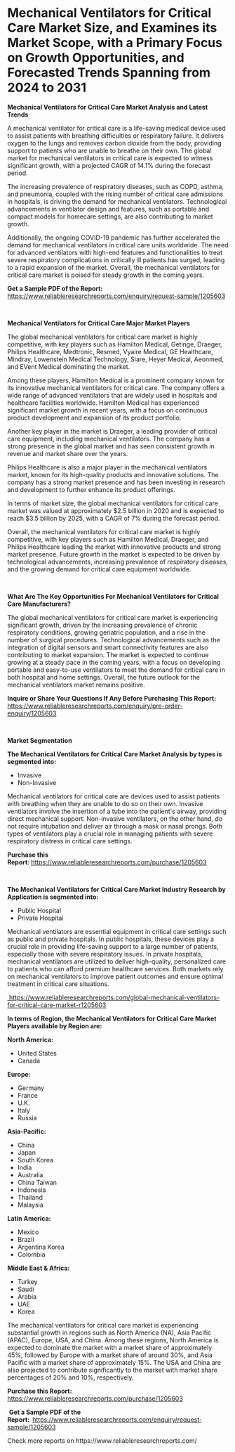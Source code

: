 <p><h1>Mechanical Ventilators for Critical Care Market Size, and Examines its Market Scope, with a Primary Focus on Growth Opportunities, and Forecasted Trends Spanning from 2024 to 2031</h1></p><p><strong>Mechanical Ventilators for Critical Care Market Analysis and Latest Trends</strong></p>
<p><p>A mechanical ventilator for critical care is a life-saving medical device used to assist patients with breathing difficulties or respiratory failure. It delivers oxygen to the lungs and removes carbon dioxide from the body, providing support to patients who are unable to breathe on their own. The global market for mechanical ventilators in critical care is expected to witness significant growth, with a projected CAGR of 14.1% during the forecast period.</p><p>The increasing prevalence of respiratory diseases, such as COPD, asthma, and pneumonia, coupled with the rising number of critical care admissions in hospitals, is driving the demand for mechanical ventilators. Technological advancements in ventilator design and features, such as portable and compact models for homecare settings, are also contributing to market growth.</p><p>Additionally, the ongoing COVID-19 pandemic has further accelerated the demand for mechanical ventilators in critical care units worldwide. The need for advanced ventilators with high-end features and functionalities to treat severe respiratory complications in critically ill patients has surged, leading to a rapid expansion of the market. Overall, the mechanical ventilators for critical care market is poised for steady growth in the coming years.</p></p>
<p><strong>Get a Sample PDF of the Report:&nbsp;</strong> <a href="https://www.reliableresearchreports.com/enquiry/request-sample/1205603">https://www.reliableresearchreports.com/enquiry/request-sample/1205603</a></p>
<p>&nbsp;</p>
<p><strong>Mechanical Ventilators for Critical Care Major Market Players</strong></p>
<p><p>The global mechanical ventilators for critical care market is highly competitive, with key players such as Hamilton Medical, Getinge, Draeger, Philips Healthcare, Medtronic, Resmed, Vyaire Medical, GE Healthcare, Mindray, Lowenstein Medical Technology, Siare, Heyer Medical, Aeonmed, and EVent Medical dominating the market.</p><p>Among these players, Hamilton Medical is a prominent company known for its innovative mechanical ventilators for critical care. The company offers a wide range of advanced ventilators that are widely used in hospitals and healthcare facilities worldwide. Hamilton Medical has experienced significant market growth in recent years, with a focus on continuous product development and expansion of its product portfolio.</p><p>Another key player in the market is Draeger, a leading provider of critical care equipment, including mechanical ventilators. The company has a strong presence in the global market and has seen consistent growth in revenue and market share over the years.</p><p>Philips Healthcare is also a major player in the mechanical ventilators market, known for its high-quality products and innovative solutions. The company has a strong market presence and has been investing in research and development to further enhance its product offerings.</p><p>In terms of market size, the global mechanical ventilators for critical care market was valued at approximately $2.5 billion in 2020 and is expected to reach $3.5 billion by 2025, with a CAGR of 7% during the forecast period.</p><p>Overall, the mechanical ventilators for critical care market is highly competitive, with key players such as Hamilton Medical, Draeger, and Philips Healthcare leading the market with innovative products and strong market presence. Future growth in the market is expected to be driven by technological advancements, increasing prevalence of respiratory diseases, and the growing demand for critical care equipment worldwide.</p></p>
<p>&nbsp;</p>
<p><strong>What Are The Key Opportunities For Mechanical Ventilators for Critical Care Manufacturers?</strong></p>
<p><p>The global mechanical ventilators for critical care market is experiencing significant growth, driven by the increasing prevalence of chronic respiratory conditions, growing geriatric population, and a rise in the number of surgical procedures. Technological advancements such as the integration of digital sensors and smart connectivity features are also contributing to market expansion. The market is expected to continue growing at a steady pace in the coming years, with a focus on developing portable and easy-to-use ventilators to meet the demand for critical care in both hospital and home settings. Overall, the future outlook for the mechanical ventilators market remains positive.</p></p>
<p><strong>Inquire or Share Your Questions If Any Before Purchasing This Report:</strong> <a href="https://www.reliableresearchreports.com/enquiry/pre-order-enquiry/1205603">https://www.reliableresearchreports.com/enquiry/pre-order-enquiry/1205603</a></p>
<p>&nbsp;</p>
<p><strong>Market Segmentation</strong></p>
<p><strong>The Mechanical Ventilators for Critical Care Market Analysis by types is segmented into:</strong></p>
<p><ul><li>Invasive</li><li>Non-Invasive</li></ul></p>
<p><p>Mechanical ventilators for critical care are devices used to assist patients with breathing when they are unable to do so on their own. Invasive ventilators involve the insertion of a tube into the patient's airway, providing direct mechanical support. Non-invasive ventilators, on the other hand, do not require intubation and deliver air through a mask or nasal prongs. Both types of ventilators play a crucial role in managing patients with severe respiratory distress in critical care settings.</p></p>
<p><strong>Purchase this Report:&nbsp;</strong><a href="https://www.reliableresearchreports.com/purchase/1205603">https://www.reliableresearchreports.com/purchase/1205603</a></p>
<p>&nbsp;</p>
<p><strong>The Mechanical Ventilators for Critical Care Market Industry Research by Application is segmented into:</strong></p>
<p><ul><li>Public Hospital</li><li>Private Hospital</li></ul></p>
<p><p>Mechanical ventilators are essential equipment in critical care settings such as public and private hospitals. In public hospitals, these devices play a crucial role in providing life-saving support to a large number of patients, especially those with severe respiratory issues. In private hospitals, mechanical ventilators are utilized to deliver high-quality, personalized care to patients who can afford premium healthcare services. Both markets rely on mechanical ventilators to improve patient outcomes and ensure optimal treatment in critical care situations.</p></p>
<p><a href="https://www.reliableresearchreports.com/global-mechanical-ventilators-for-critical-care-market-r1205603">&nbsp;https://www.reliableresearchreports.com/global-mechanical-ventilators-for-critical-care-market-r1205603</a></p>
<p><strong>In terms of Region, the Mechanical Ventilators for Critical Care Market Players available by Region are:</strong></p>
<p>
    <p> <strong> North America: </strong>
        <ul>
            <li>United States</li>
            <li>Canada</li>
        </ul>
        </p> 
    <p> <strong> Europe: </strong>
        <ul>
            <li>Germany</li>
            <li>France</li>
            <li>U.K.</li>
            <li>Italy</li>
            <li>Russia</li>
        </ul>
        </p> 
    <p> <strong> Asia-Pacific: </strong>
        <ul>
            <li>China</li>
            <li>Japan</li>
            <li>South Korea</li>
            <li>India</li>
            <li>Australia</li>
            <li>China Taiwan</li>
            <li>Indonesia</li>
            <li>Thailand</li>
            <li>Malaysia</li>
        </ul>
        </p> 
    <p> <strong> Latin America: </strong>
        <ul>
            <li>Mexico</li>
            <li>Brazil</li>
            <li>Argentina Korea</li>
            <li>Colombia</li>
        </ul>
        </p> 
    <p> <strong> Middle East & Africa: </strong>
        <ul>
            <li>Turkey</li>
            <li>Saudi</li>
            <li>Arabia</li>
            <li>UAE</li>
            <li>Korea</li>
        </ul>
    </p>
    </p>
<p><p>The mechanical ventilators for critical care market is experiencing substantial growth in regions such as North America (NA), Asia Pacific (APAC), Europe, USA, and China. Among these regions, North America is expected to dominate the market with a market share of approximately 45%, followed by Europe with a market share of around 30%, and Asia Pacific with a market share of approximately 15%. The USA and China are also projected to contribute significantly to the market with market share percentages of 20% and 10%, respectively.</p></p>
<p><strong>Purchase this Report: </strong><a href="https://www.reliableresearchreports.com/purchase/1205603">https://www.reliableresearchreports.com/purchase/1205603</a></p>
<p>&nbsp;<strong>Get a Sample PDF of the Report:&nbsp;&nbsp;</strong><a href="https://www.reliableresearchreports.com/enquiry/request-sample/1205603">https://www.reliableresearchreports.com/enquiry/request-sample/1205603</a></p>
<p><strong></strong></p>
<p>Check more reports on https://www.reliableresearchreports.com/</p>